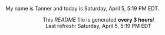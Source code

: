 My name is Tanner and today is Saturday, April 5, 5:19 PM EDT.

<p align="center">This <i>README</i> file is generated <b>every 3 hours</b>!</br>Last refresh: Saturday, April 5, 5:19 PM EDT<br /></p>
